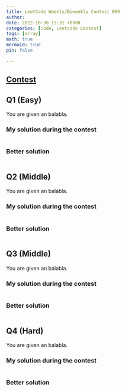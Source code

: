 ```yaml
---
title: LeetCode Weekly/Biweekly Contest 000
author: 
date: 2022-10-30 13:31 +0800
categories: [Code, Leetcode Contest]
tags: [array]
math: true
mermaid: true
pin: false

---
```






## [Contest](https://leetcode.cn/contest/biweekly-contest-90/)



## Q1 (Easy)

You are given an balabla.



### My solution during the contest

```python

```



### Better solution
```python

```








## Q2 (Middle)

You are given an balabla.



### My solution during the contest

```python

```



### Better solution
```python

```






## Q3 (Middle)

You are given an balabla.



### My solution during the contest

```python

```



### Better solution

```python

```









## Q4 (Hard)

You are given an balabla.



### My solution during the contest

```python

```



### Better solution

```python

```





